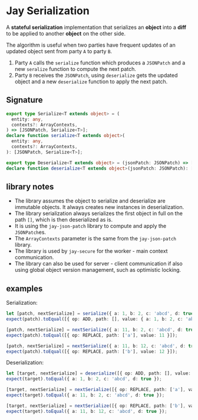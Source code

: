 # Jay Serialization

A **stateful serialization** implementation that serializes an **object** into a **diff** to be applied to another
**object** on the other side.

The algorithm is useful when two parties have frequent updates of an updated object sent from party `A` to party `B`.

1. Party `A` calls the `serialize` function which produces a `JSONPatch` and a new `seralize`
   function to compute the next patch.
2. Party `B` receives the `JSONPatch`, using `deserialize` gets the updated object and a new `deserialize` function
   to apply the next patch.

## Signature

```typescript
export type Serialize<T extends object> = (
  entity: any,
  contexts?: ArrayContexts,
) => [JSONPatch, Serialize<T>];
declare function serialize<T extends object>(
  entity: any,
  contexts?: ArrayContexts,
): [JSONPatch, Serialize<T>];

export type Deserialize<T extends object> = (jsonPatch: JSONPatch) => [T, Deserialize<T>];
declare function deserialize<T extends object>(jsonPatch: JSONPatch): [T, Deserialize<T>];
```

## library notes

* The library assumes the object to serialize and deserialize are immutable objects. 
  It always creates new instances in deserialization.
* The library serialization always serializes the first object in full on the path `[]`, 
  which is then deserialized as is.  
* It is using the `jay-json-patch` library to compute and apply the `JSONPatch`es.
* The `ArrayContexts` parameter is the same from the `jay-json-patch` library.
* The library is used by `jay-secure` for the worker - main context communication.
* The library can also be used for server - client communication if also using global object version management, 
  such as optimistic locking. 

## examples

Serialization:
```typescript
let [patch, nextSerialize] = serialize({ a: 1, b: 2, c: 'abcd', d: true });
expect(patch).toEqual([{ op: ADD, path: [], value: { a: 1, b: 2, c: 'abcd', d: true } }]);

[patch, nextSerialize] = nextSerialize({ a: 11, b: 2, c: 'abcd', d: true });
expect(patch).toEqual([{ op: REPLACE, path: ['a'], value: 11 }]);

[patch, nextSerialize] = nextSerialize({ a: 11, b: 12, c: 'abcd', d: true });
expect(patch).toEqual([{ op: REPLACE, path: ['b'], value: 12 }]);
```

Deserialization:
```typescript
let [target, nextSerialize] = deserialize([{ op: ADD, path: [], value: { a: 1, b: 2, c: 'abcd', d: true } }]);
expect(target).toEqual({ a: 1, b: 2, c: 'abcd', d: true });

[target, nextSerialize] = nextSerialize([{ op: REPLACE, path: ['a'], value: 11 }]);
expect(target).toEqual({ a: 11, b: 2, c: 'abcd', d: true });

[target, nextSerialize] = nextSerialize([{ op: REPLACE, path: ['b'], value: 12 }]);
expect(target).toEqual({ a: 11, b: 12, c: 'abcd', d: true });
```


